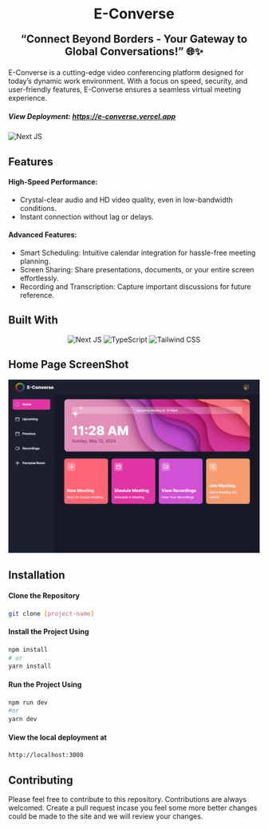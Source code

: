 <h1 align='center'>
E-Converse
</h1>
<p align='center' style="font-size:1.5em; font-weight:bold;">
“Connect Beyond Borders - Your Gateway to Global Conversations!” 🌐✨
</p>

E-Converse is a cutting-edge video conferencing platform designed for today’s dynamic work environment. With a focus on speed, security, and user-friendly features, E-Converse ensures a seamless virtual meeting experience.
##### View Deployment: https://e-converse.vercel.app
<img alt="Next JS" src="https://i.postimg.cc/d3DBK1nn/ipad-screen-mockup-with-keyboard.png" />

## Features
#### High-Speed Performance:
 - Crystal-clear audio and HD video quality, even in low-bandwidth conditions.
 - Instant connection without lag or delays.
#### Advanced Features:
 - Smart Scheduling: Intuitive calendar integration for hassle-free meeting planning.
 - Screen Sharing: Share presentations, documents, or your entire screen effortlessly.
 - Recording and Transcription: Capture important discussions for future reference.


## Built With
<p align='center'> 
<img alt="Next JS" src="https://img.shields.io/badge/Next-black?style=for-the-badge&logo=next.js&logoColor=white" />
<img alt="TypeScript" src="https://img.shields.io/badge/TypeScript-007ACC?style=for-the-badge&logo=typescript&logoColor=white" />
<img alt="Tailwind CSS" src="https://img.shields.io/badge/Tailwind_CSS-38B2AC?style=for-the-badge&logo=tailwind-css&logoColor=white" />
</p>

## Home Page ScreenShot
<p align='center'>
<img alt="Full page" src="public/images/ss.png" />

</p>

## Installation

#### Clone the Repository
```bash
git clone [project-name]
```

#### Install the Project Using
```bash
npm install
# or
yarn install
```

#### Run the Project Using
```bash
npm run dev
#or
yarn dev
```

#### View the local deployment at
```bash
http://localhost:3000
```

## Contributing

Please feel free to contribute to this repository. Contributions are always welcomed. 
Create a pull request incase you feel some more better changes could be made to the site and we will review your changes.
